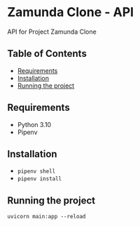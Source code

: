 # Zamunda Clone - API

API for Project Zamunda Clone

## Table of Contents
* [Requirements](#requirements)
* [Installation](#installation)
* [Running the project](#running-the-project)

## Requirements
* Python 3.10
* Pipenv

## Installation
* `pipenv shell`
* `pipenv install`

## Running the project
`uvicorn main:app --reload`
